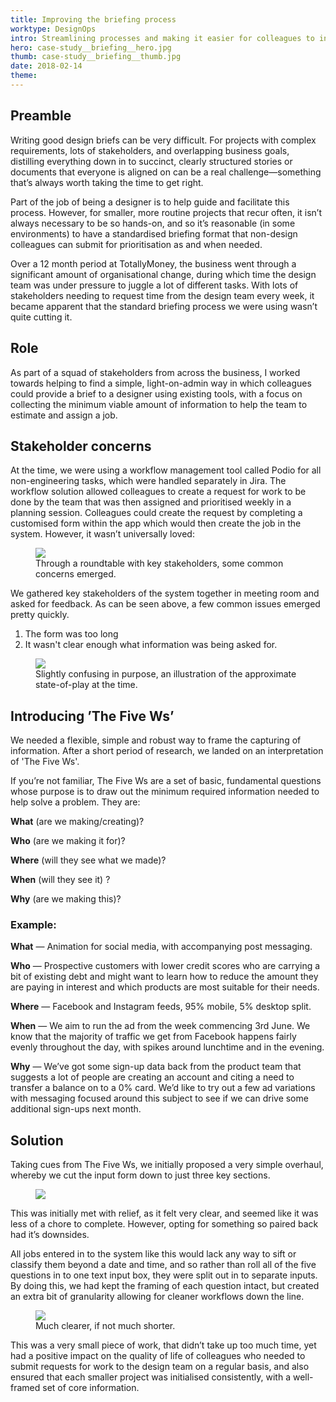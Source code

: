 ```yaml
---
title: Improving the briefing process
worktype: DesignOps 
intro: Streamlining processes and making it easier for colleagues to initialise design briefs.
hero: case-study__briefing__hero.jpg
thumb: case-study__briefing__thumb.jpg
date: 2018-02-14
theme: 
---
```



## Preamble

Writing good design briefs can be very difficult. For projects with complex requirements, lots of stakeholders, and overlapping business goals, distilling everything down in to succinct, clearly structured stories or documents that everyone is aligned on can be a real challenge—something that&rsquo;s always worth taking the time to get right. 

Part of the job of being a designer is to help guide and facilitate this process. However, for smaller, more routine projects that recur often, it isn&rsquo;t always necessary to be so hands-on, and so it&rsquo;s reasonable (in some environments) to have a standardised briefing format that non-design colleagues can submit for prioritisation as and when needed. 

Over a 12 month period at TotallyMoney, the business went through a significant amount of organisational change, during which time the design team was under pressure to juggle a lot of different tasks. With lots of stakeholders needing to request time from the design team every week, it became apparent that the standard briefing process we were using wasn&rsquo;t quite cutting it. 

## Role

As part of a squad of stakeholders from across the business, I worked towards helping to find a simple, light-on-admin way in which colleagues could provide a brief to a designer using existing tools, with a focus on collecting the minimum viable amount of information to help the team to estimate and assign a job.

## Stakeholder concerns

At the time, we were using a workflow management tool called Podio for all non-engineering tasks, which were handled separately in Jira. The workflow solution allowed colleagues to create a request for work to be done by the team that was then assigned and prioritised weekly in a planning session. Colleagues could create the request by completing a customised form within the app which would then create the job in the system. However, it wasn&rsquo;t universally loved:

<figure>
	<img src="/_assets/img/case-study__briefing__issues.jpg" />
	<figcaption>Through a roundtable with key stakeholders, some common concerns emerged.</figcaption>
</figure>

We gathered key stakeholders of the system together in meeting room and asked for feedback. As can be seen above, a few common issues emerged pretty quickly.

1. The form was too long
2. It wasn't clear enough what information was being asked for.


<figure>
	<img src="/_assets/img/case-study__briefing__form-start.jpg" />
	<figcaption>Slightly confusing in purpose, an illustration of the approximate state-of-play at the time.</figcaption>
</figure>


## Introducing &rsquo;The Five Ws&rsquo;

We needed a flexible, simple and robust way to frame the capturing of information. After a short period of research, we landed on an interpretation of 'The Five Ws'. 

If you&rsquo;re not familiar, The Five Ws are a set of basic, fundamental questions whose purpose is to draw out the minimum required information needed to help solve a problem. They are:

__What__ (are we making/creating)?

__Who__ (are we making it for)?

__Where__ (will they see what we made)?

__When__ (will they see it) ?

__Why__ (are we making this)?

### Example:

__What__ — Animation for social media, with accompanying post messaging.

__Who__ — Prospective customers with lower credit scores who are carrying a bit of existing debt and might want to learn how to reduce the amount they are paying in interest and which products are most suitable for their needs.

__Where__ — Facebook and Instagram feeds, 95% mobile, 5% desktop split.

__When__ — We aim to run the ad from the week commencing 3rd June. We know that the majority of traffic we get from Facebook happens fairly evenly throughout the day, with spikes around lunchtime and in the evening.

__Why__ — We&rsquo;ve got some sign-up data back from the product team that suggests a lot of people are creating an account and citing a need to transfer a balance on to a 0% card. We&rsquo;d like to try out a few ad variations with messaging focused around this subject to see if we can drive some additional sign-ups next month.

## Solution

Taking cues from The Five Ws, we initially proposed a very simple overhaul, whereby we cut the input form down to just three key sections.

<figure>
	<img src="/_assets/img/case-study__briefing__form-initial.jpg" />
	<figcaption></figcaption>
</figure>

This was initially met with relief, as it felt very clear, and seemed like it was less of a chore to complete. However, opting for something so paired back had it&rsquo;s downsides. 

All jobs entered in to the system like this would lack any way to sift or classify them beyond a date and time, and so rather than roll all of the five questions in to one text input box, they were split out in to separate inputs. By doing this, we had kept the framing of each question intact, but created an extra bit of granularity allowing for cleaner workflows down the line.

<figure>
	<img src="/_assets/img/case-study__briefing__form-final.jpg" />
	<figcaption>Much clearer, if not much shorter.</figcaption>
</figure>

This was a very small piece of work, that didn&rsquo;t take up too much time, yet had a positive impact on the quality of life of colleagues who needed to submit requests for work to the design team on a regular basis, and also ensured that each smaller project was initialised consistently, with a well-framed set of core information. 
